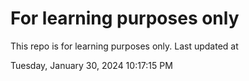 # For learning purposes only
This repo is for learning purposes only.
Last updated at

Tuesday, January 30, 2024 10:17:15 PM

